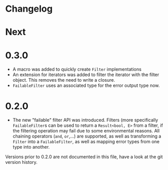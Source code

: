 # Changelog

# Next

# 0.3.0

* A macro was added to quickly create `Filter` implementations
* An extension for iterators was added to filter the iterator with the filter
  object. This removes the need to write a closure.
* `FailableFilter` uses an associated type for the error output type now.

# 0.2.0

* The new "failable" filter API was introduced. Filters (more specifically
  `FailableFilter`s can be used to return a `Result<bool, E>` from a filter,
  if the filtering operation may fail due to some environmental reasons.
  All chaining operators (`and`, `or`,...) are supported, as well as
  transforming a `Filter` into a `FailableFilter`, as well as mapping error
  types from one type into another.

Versions prior to 0.2.0 are not documented in this file, have a look at the
git version history.

